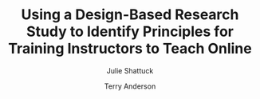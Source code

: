 ---
layout: leaf-node
title: "Using a Design-Based Research Study to Identify Principles for Training Instructors to Teach Online"
title-url: "http://www.irrodl.org/index.php/irrodl/article/view/1626/2710"
author: [ "Julie Shattuck", "Terry Anderson" ]
groups: [ "research-principles-and-methodologies" ]
categories: [ "design-based-research" ]
topics: [ "scholarly-readings" ]
summary: >
  Within the overall framework of design-based research, this paper reports on a study that focused on evaluating an online training course for online instructors. This intervention was designed as a possible solution to the problem facing many higher education institutions of how to provide quality, accessible training for mostly part-time instructors who are making the transition to teaching online. The research project explored whether the training course had any impact on the participants’ later teaching practice. The major outcome of this research study is the identification of design principles that can be used by other researchers and practitioners designing online instructor training.
cite: >
  Shattuck, J., & Anderson, T. (2013). Using a design-based research study to identify principles for training instructors to teach online. The International Review of Research in Open and Distributed Learning, 14(5).
pub-date: 2013-12-10
added_date: 2017-04-30
resource-type: pdf-document
---
